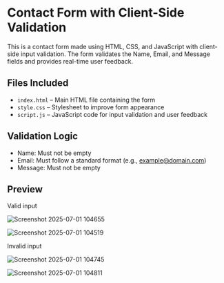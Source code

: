 # Contact Form with Client-Side Validation

This is a contact form made using HTML, CSS, and JavaScript with client-side input validation. The form validates the Name, Email, and Message fields and provides real-time user feedback. 

## Files Included
- `index.html` – Main HTML file containing the form  
- `style.css` – Stylesheet to improve form appearance  
- `script.js` – JavaScript code for input validation and user feedback  

## Validation Logic
- Name: Must not be empty
- Email: Must follow a standard format (e.g., example@domain.com)
- Message: Must not be empty

## Preview

Valid input

![Screenshot 2025-07-01 104655](https://github.com/user-attachments/assets/ccf67431-03cd-49ce-8555-d1355c2f5892)

![Screenshot 2025-07-01 104519](https://github.com/user-attachments/assets/41420acf-6c58-4b28-9a30-064f93fb8885)


Invalid input

![Screenshot 2025-07-01 104745](https://github.com/user-attachments/assets/9cadc6c9-9a6c-4cee-a07d-5940d0b975ce)

![Screenshot 2025-07-01 104811](https://github.com/user-attachments/assets/2e66c3bb-3976-47e8-897b-6db93cc9400a)
